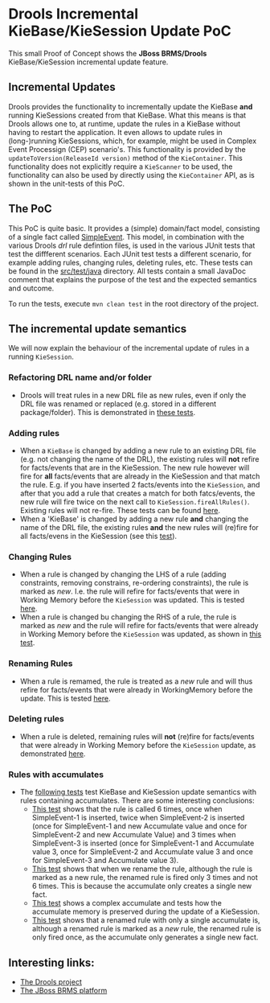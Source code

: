 # Drools Incremental KieBase/KieSession Update PoC

This small Proof of Concept shows the **JBoss BRMS/Drools** KieBase/KieSession incremental update feature.

## Incremental Updates
Drools provides the functionality to incrementally update the KieBase **and** running KieSessions created from that KieBase.
What this means is that Drools allows one to, at runtime, update the rules in a KieBase without having to restart the application.
It even allows to update rules in (long-)running KieSessions, which, for example, might be used in Complex Event Processign (CEP) scenario's.
This functionality is provided by the `updateToVersion(ReleaseId version)` method of the `KieContainer`. This functionality does
not explicitly require a `KieScanner` to be used, the functionality can also be used by directly using the `KieContainer` API,
as is shown in the unit-tests of this PoC.

## The PoC
This PoC is quite basic. It provides a (simple) domain/fact model, consisting of a single fact called [SimpleEvent](drools-incremental-update/src/main/java/org/jboss/ddoyle/drools/demo/model/v1/SimpleEvent.java).
This model, in combination with the various Drools *drl* rule defintion files, is used in the various JUnit tests that test the diffferent scenarios. Each JUnit test tests a different scenario, for example 
adding rules, changing rules, deleting rules, etc. These tests can be found in the [src/test/java](drools-incremental-update/src/test/java) directory. All tests contain a small JavaDoc comment that explains
the purpose of the test and the expected semantics and outcome.

To run the tests, execute `mvn clean test` in the root directory of the project.

## The incremental update semantics
We will now explain the behaviour of the incremental update of rules in a running `KieSession`.

### Refactoring DRL name and/or folder
* Drools will treat rules in a new DRL file as new rules, even if only the DRL file was renamed or replaced (e.g. stored in a different package/folder). This is demonstrated in [these tests](drools-incremental-update/src/test/java/org/jboss/ddoyle/drools/demo/KieSessionRulesIncrementalUpdateDifferentDrlTest.java).

### Adding rules
* When a `KieBase` is changed by adding a new rule to an existing DRL file (e.g. not changing the name of the DRL), the existing rules will **not** refire for facts/events that are in the KieSession. The new rule however will fire for **all** facts/events that are already in the KieSession and that match the rule. E.g. if you have inserted 2 facts/events into the `KieSession`, and after that you add a rule that creates a match for both fatcs/events, the new rule will fire twice on the next call to `KieSession.fireAllRules()`. Existing rules will not re-fire. These tests can be found [here](drools-incremental-update/src/test/java/org/jboss/ddoyle/drools/demo/KieSessionRulesIncrementalUpdateAddedRulesTest.java#L28).
* When a 'KieBase' is changed by adding a new rule **and** changing the name of the DRL file, the existing rules **and** the new rules will (re)fire for all facts/evens in the KieSession (see this [test](drools-incremental-update/src/test/java/org/jboss/ddoyle/drools/demo/KieSessionRulesIncrementalUpdateAddedRulesTest.java#L89)).

### Changing Rules
* When a rule is changed by changing the LHS of a rule (adding constraints, removing constrains, re-ordering constraints), the rule is marked as *new*. I.e. the rule will refire for facts/events that were in Working Memory before the `KieSession` was updated. This is tested [here](drools-incremental-update/src/test/java/org/jboss/ddoyle/drools/demo/KieSessionRulesIncrementalUpdateChangedRulesTest.java).
* When a rule is changed bu changing the RHS of a rule, the rule is marked as *new* and the rule will refire for facts/events that were already in Working Memory before the `KieSession` was updated, as shown in [this test](drools-incremental-update/src/test/java/org/jboss/ddoyle/drools/demo/KieSessionRulesIncrementalUpdateChangedRulesTest.java#L272).

### Renaming Rules
* When a rule is remamed, the rule is treated as a *new* rule and will thus refire for facts/events that were already in WorkingMemory before the update. This is tested [here](drools-incremental-update/src/test/java/org/jboss/ddoyle/drools/demo/KieSessionRulesIncrementalUpdateRenamedRulesTest.java).

### Deleting rules
* When a rule is deleted, remaining rules will **not** (re)fire for facts/events that were already in Working Memory before the `KieSession` update, as demonstrated [here](drools-incremental-update/src/test/java/org/jboss/ddoyle/drools/demo/KieSessionRulesIncrementalUpdateDeletedRulesTest.java).

### Rules with accumulates
* The [following tests](drools-incremental-update/src/test/java/org/jboss/ddoyle/drools/demo/KieSessionRulesIncrementalUpdateAccumulateTest.java) test KieBase and KieSession update semantics with rules containing accumulates. There are some interesting conclusions:
    - [This test](drools-incremental-update/src/test/java/org/jboss/ddoyle/drools/demo/KieSessionRulesIncrementalUpdateAccumulateTest.java#L34) shows that the rule is called 6 times, once when SimpleEvent-1 is inserted, twice when SimpleEvent-2 is inserted (once for SimpleEvent-1 and new Accumulate value and once for SimpleEvent-2 and new Accumulate Value) and 3 times when SimpleEvent-3 is inserted (once for SimpleEvent-1 and Accumulate value 3, once for SimpleEvent-2 and Accumulate value 3 and once for SimpleEvent-3 and Accumulate value 3).
    - [This test](drools-incremental-update/src/test/java/org/jboss/ddoyle/drools/demo/KieSessionRulesIncrementalUpdateAccumulateTest.java#L97) shows that when we rename the rule, although the rule is marked as a new rule, 
the renamed rule is fired only 3 times and not 6 times. This is because the accumulate only creates a single new fact.
    - [This test](drools-incremental-update/src/test/java/org/jboss/ddoyle/drools/demo/KieSessionRulesIncrementalUpdateAccumulateTest.java#L164) shows a complex accumulate and tests how the accumulate memory is preserved during the update of a KieSession.
    - [This test](drools-incremental-update/src/test/java/org/jboss/ddoyle/drools/demo/KieSessionRulesIncrementalUpdateAccumulateTest.java#L226) shows that a renamed rule with only a single accumulate is, although a renamed rule is marked as a *new* rule, the renamed rule is only fired once, as the accumulate only generates a single new fact.

## Interesting links:
* [The Drools project](http://www.drools.org)
* [The JBoss BRMS platform](http://www.redhat.com/en/technologies/jboss-middleware/business-rules)


